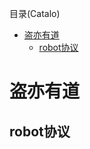 <!--961032830987546d0e6d54829fc886f6-->

目录(Catalo)

* [盗亦有道](#%E7%9B%97%E4%BA%A6%E6%9C%89%E9%81%93)
  * [robot协议](#robot%E5%8D%8F%E8%AE%AE)

<!--a46263f7a69f33f39fc26f907cdb773a-->
# 盗亦有道

## robot协议